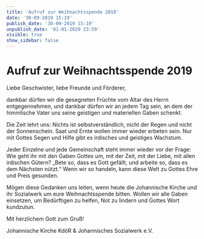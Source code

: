 ```yaml
---
title: 'Aufruf zur Weihnachtsspende 2019'
date: '30-09-2019 15:19'
publish_date: '30-09-2019 15:19'
unpublish_date: '01-01-2020 23:59'
visible: true
show_sidebar: false
---
```


# Aufruf zur Weihnachtsspende 2019
Liebe Geschwister, liebe Freunde und Förderer,

dankbar dürfen wir die gesegneten Früchte vom Altar des Herrn entgegennehmen, und dankbar dürfen wir an jedem Tag sein, an dem der himmlische Vater uns seine geistigen und materiellen Gaben schenkt.

Die Zeit lehrt uns: Nichts ist selbstverständlich, nicht der Regen und nicht der Sonnenschein. Saat und Ernte wollen immer wieder erbeten sein. Nur mit Gottes Segen und Hilfe gibt es irdisches und geistiges Wachstum.

Jeder Einzelne und jede Gemeinschaft steht immer wieder vor der Frage: Wie geht ihr mit den Gaben Gottes um, mit der Zeit, mit der Liebe, mit allen irdischen Gütern? „Bete so, dass es Gott gefällt, und arbeite so, dass es dem Nächsten nützt.“ Wenn wir so handeln, kann diese Welt zu Gottes Ehre und Preis gesunden.

Mögen diese Gedanken uns leiten, wenn heute die Johannische Kirche und ihr Sozialwerk um eure Weihnachtsspende bitten. Wollen wir alle Gaben einsetzen, um Bedürftigen zu helfen, Not zu lindern und Gottes Wort kundzutun.

Mit herzlichem Gott zum Gruß!

Johannische Kirche KdöR & Johannisches Sozialwerk e.V.
